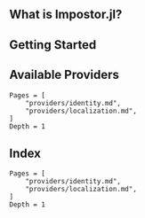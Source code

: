 ## What is Impostor.jl?


## Getting Started


## Available Providers

```@contents
Pages = [
    "providers/identity.md",
    "providers/localization.md",
]
Depth = 1
```

## Index

```@index
Pages = [
    "providers/identity.md",
    "providers/localization.md",
]
Depth = 1
```
